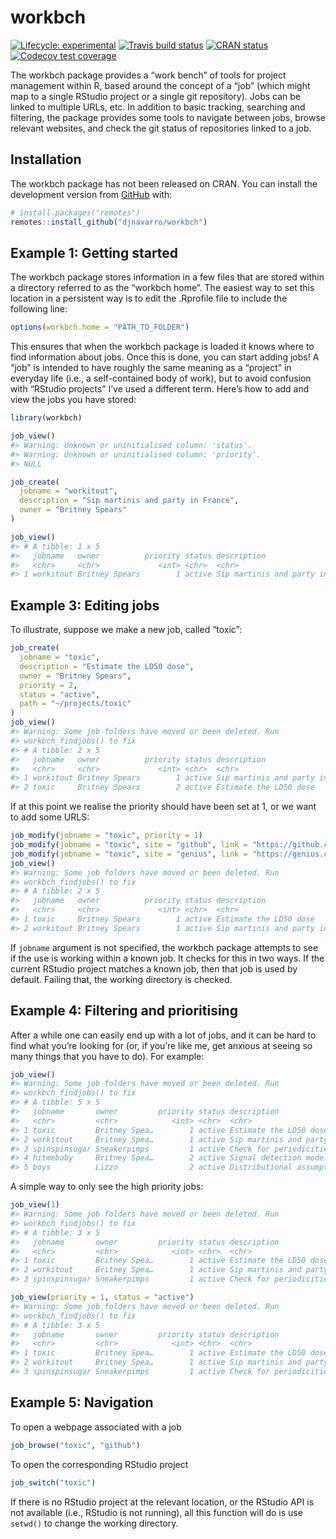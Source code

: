 
<!-- README.md is generated from README.Rmd. Please edit that file -->

# workbch

<!-- badges: start -->

[![Lifecycle:
experimental](https://img.shields.io/badge/lifecycle-experimental-orange.svg)](https://www.tidyverse.org/lifecycle/#experimental)
[![Travis build
status](https://travis-ci.org/djnavarro/workbch.svg?branch=master)](https://travis-ci.org/djnavarro/workbch)
[![CRAN
status](https://www.r-pkg.org/badges/version/workbch)](https://cran.r-project.org/package=workbch)
[![Codecov test
coverage](https://codecov.io/gh/djnavarro/workbch/branch/master/graph/badge.svg)](https://codecov.io/gh/djnavarro/workbch?branch=master)
<!-- badges: end -->

The workbch package provides a “work bench” of tools for project
management within R, based around the concept of a “job” (which might
map to a single RStudio project or a single git repository). Jobs can be
linked to multiple URLs, etc. In addition to basic tracking, searching
and filtering, the package provides some tools to navigate between jobs,
browse relevant websites, and check the git status of repositories
linked to a job.

## Installation

The workbch package has not been released on CRAN. You can install the
development version from [GitHub](https://github.com/) with:

``` r
# install.packages("remotes")
remotes::install_github("djnavarro/workbch")
```

## Example 1: Getting started

The workbch package stores information in a few files that are stored
within a directory referred to as the “workbch home”. The easiest way to
set this location in a persistent way is to edit the .Rprofile file to
include the following line:

``` r
options(workbch.home = "PATH_TO_FOLDER")
```

This ensures that when the workbch package is loaded it knows where to
find information about jobs. Once this is done, you can start adding
jobs\! A “job” is intended to have roughly the same meaning as a
“project” in everyday life (i.e., a self-contained body of work), but
to avoid confusion with “RStudio projects” I’ve used a different term.
Here’s how to add and view the jobs you have stored:

``` r
library(workbch)

job_view()
#> Warning: Unknown or uninitialised column: 'status'.
#> Warning: Unknown or uninitialised column: 'priority'.
#> NULL

job_create(
  jobname = "workitout", 
  description = "Sip martinis and party in France", 
  owner = "Britney Spears"
)

job_view()
#> # A tibble: 1 x 5
#>   jobname   owner          priority status description                     
#>   <chr>     <chr>             <int> <chr>  <chr>                           
#> 1 workitout Britney Spears        1 active Sip martinis and party in France
```

## Example 3: Editing jobs

To illustrate, suppose we make a new job, called “toxic”:

``` r
job_create(
  jobname = "toxic",
  description = "Estimate the LD50 dose",
  owner = "Britney Spears",
  priority = 2,
  status = "active",
  path = "~/projects/toxic"
)
job_view()
#> Warning: Some job folders have moved or been deleted. Run
#> workbch_findjobs() to fix
#> # A tibble: 2 x 5
#>   jobname   owner          priority status description                     
#>   <chr>     <chr>             <int> <chr>  <chr>                           
#> 1 workitout Britney Spears        1 active Sip martinis and party in France
#> 2 toxic     Britney Spears        2 active Estimate the LD50 dose
```

If at this point we realise the priority should have been set at 1, or
we want to add some URLS:

``` r
job_modify(jobname = "toxic", priority = 1)
job_modify(jobname = "toxic", site = "github", link = "https://github.com/djnavarro/toxic")
job_modify(jobname = "toxic", site = "genius", link = "https://genius.com/Britney-spears-toxic-lyrics")
job_view()
#> Warning: Some job folders have moved or been deleted. Run
#> workbch_findjobs() to fix
#> # A tibble: 2 x 5
#>   jobname   owner          priority status description                     
#>   <chr>     <chr>             <int> <chr>  <chr>                           
#> 1 toxic     Britney Spears        1 active Estimate the LD50 dose          
#> 2 workitout Britney Spears        1 active Sip martinis and party in France
```

If `jobname` argument is not specified, the workbch package attempts to
see if the use is working within a known job. It checks for this in two
ways. If the current RStudio project matches a known job, then that job
is used by default. Failing that, the working directory is checked.

## Example 4: Filtering and prioritising

After a while one can easily end up with a lot of jobs, and it can be
hard to find what you’re looking for (or, if you’re like me, get anxious
at seeing so many things that you have to do). For example:

``` r
job_view()
#> Warning: Some job folders have moved or been deleted. Run
#> workbch_findjobs() to fix
#> # A tibble: 5 x 5
#>   jobname       owner         priority status description                  
#>   <chr>         <chr>            <int> <chr>  <chr>                        
#> 1 toxic         Britney Spea…        1 active Estimate the LD50 dose       
#> 2 workitout     Britney Spea…        1 active Sip martinis and party in Fr…
#> 3 spinspinsugar Sneakerpimps         1 active Check for periodicities      
#> 4 hitmebaby     Britney Spea…        2 active Signal detection modelling   
#> 5 boys          Lizzo                2 active Distributional assumptions
```

A simple way to only see the high priority jobs:

``` r
job_view(1)
#> Warning: Some job folders have moved or been deleted. Run
#> workbch_findjobs() to fix
#> # A tibble: 3 x 5
#>   jobname       owner         priority status description                  
#>   <chr>         <chr>            <int> <chr>  <chr>                        
#> 1 toxic         Britney Spea…        1 active Estimate the LD50 dose       
#> 2 workitout     Britney Spea…        1 active Sip martinis and party in Fr…
#> 3 spinspinsugar Sneakerpimps         1 active Check for periodicities
```

``` r
job_view(priority = 1, status = "active")
#> Warning: Some job folders have moved or been deleted. Run
#> workbch_findjobs() to fix
#> # A tibble: 3 x 5
#>   jobname       owner         priority status description                  
#>   <chr>         <chr>            <int> <chr>  <chr>                        
#> 1 toxic         Britney Spea…        1 active Estimate the LD50 dose       
#> 2 workitout     Britney Spea…        1 active Sip martinis and party in Fr…
#> 3 spinspinsugar Sneakerpimps         1 active Check for periodicities
```

## Example 5: Navigation

To open a webpage associated with a job

``` r
job_browse("toxic", "github")
```

To open the corresponding RStudio project

``` r
job_switch("toxic")
```

If there is no RStudio project at the relevant location, or the RStudio
API is not available (i.e., RStudio is not running), all this function
will do is use `setwd()` to change the working directory.
